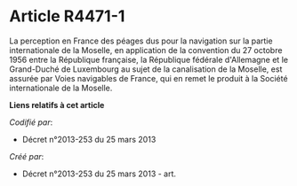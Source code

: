 # Article R4471-1

La perception en France des péages dus pour la navigation sur la partie internationale de la Moselle, en application de la
convention du 27 octobre 1956 entre la République française, la République fédérale d'Allemagne et le Grand-Duché de
Luxembourg au sujet de la canalisation de la Moselle, est assurée par Voies navigables de France, qui en remet le produit à
la Société internationale de la Moselle.

**Liens relatifs à cet article**

_Codifié par_:

  - Décret n°2013-253 du 25 mars 2013

_Créé par_:

  - Décret n°2013-253 du 25 mars 2013 - art.
